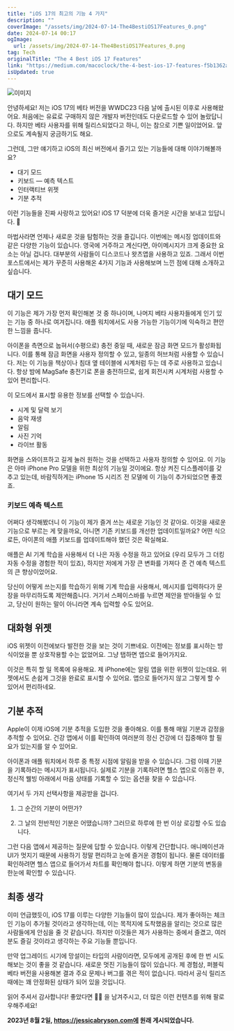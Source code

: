 ```yaml
---
title: "iOS 17의 최고의 기능 4 가지"
description: ""
coverImage: "/assets/img/2024-07-14-The4BestiOS17Features_0.png"
date: 2024-07-14 00:17
ogImage:
  url: /assets/img/2024-07-14-The4BestiOS17Features_0.png
tag: Tech
originalTitle: "The 4 Best iOS 17 Features"
link: "https://medium.com/macoclock/the-4-best-ios-17-features-f5b1362a204e"
isUpdated: true
---
```


![이미지](/assets/img/2024-07-14-The4BestiOS17Features_0.png)

안녕하세요! 저는 iOS 17의 베타 버전을 WWDC23 다음 날에 출시된 이후로 사용해왔어요. 처음에는 유료로 구매하지 않은 개발자 버전인데도 다운로드할 수 있어 놀랐답니다. 하지만 베타 사용자를 위해 릴리스되었다고 하니, 이는 참으로 기쁜 일이었어요. 앞으로도 계속될지 궁금하기도 해요.

그런데, 그만 얘기하고 iOS의 최신 버전에서 즐기고 있는 기능들에 대해 이야기해볼까요?

- 대기 모드
- 키보드 — 예측 텍스트
- 인터랙티브 위젯
- 기분 추적

이런 기능들을 진짜 사랑하고 있어요! iOS 17 덕분에 더욱 즐거운 시간을 보내고 있답니다. 🌟

<div class="content-ad"></div>

마법사라면 언제나 새로운 것을 탐험하는 것을 즐깁니다. 이번에는 메시징 업데이트와 같은 다양한 기능이 있습니다. 영국에 거주하고 계신다면, 아이메시지가 크게 중요한 요소는 아닐 겁니다. 대부분의 사람들이 디스코드나 왓츠앱을 사용하고 있죠. 그래서 이번 포스트에서는 제가 꾸준히 사용해온 4가지 기능과 사용해보며 느낀 점에 대해 소개하고 싶습니다.

## 대기 모드

이 기능은 제가 가장 먼저 확인해본 것 중 하나이며, 나머지 베타 사용자들에게 인기 있는 기능 중 하나로 여겨집니다. 애플 워치에서도 사용 가능한 기능이기에 익숙하고 편안한 느낌을 줍니다.

아이폰을 측면으로 눕혀서(수평으로) 충전 중일 때, 새로운 잠금 화면 모드가 활성화됩니다. 이를 통해 잠금 화면을 사용자 정의할 수 있고, 일종의 허브처럼 사용할 수 있습니다. 저는 이 기능을 책상이나 침대 옆 테이블에 시계처럼 두는 데 주로 사용하고 있습니다. 항상 밤에 MagSafe 충전기로 폰을 충전하므로, 쉽게 회전시켜 시계처럼 사용할 수 있어 편리합니다.

<div class="content-ad"></div>

이 모드에서 표시할 유용한 정보를 선택할 수 있습니다.

- 시계 및 달력 보기
- 음악 재생
- 알림
- 사진 기억
- 라이브 활동

화면을 스와이프하고 길게 눌러 원하는 것을 선택하고 사용자 정의할 수 있어요. 이 기능은 아마 iPhone Pro 모델을 위한 최상의 기능일 것이에요. 항상 켜진 디스플레이를 갖추고 있는데, 바람직하게는 iPhone 15 시리즈 전 모델에 이 기능이 추가되었으면 좋겠죠.

### 키보드 예측 텍스트

<div class="content-ad"></div>

어쩌다 생각해봤더니 이 기능이 제가 즐겨 쓰는 새로운 기능인 것 같아요. 이것을 새로운 기능으로 부르는 게 맞을까요, 아니면 기존 키보드를 개선한 업데이트일까요? 어떤 식으로든, 아이폰의 애플 키보드를 업데이트해야 했던 것은 확실해요.

애플은 AI 기계 학습을 사용해서 더 나은 자동 수정을 하고 있어요 (우리 모두가 그 더킹 자동 수정을 경험한 적이 있죠), 하지만 저에게 가장 큰 변화를 가져다 준 건 예측 텍스트의 큰 향상이었어요.

당신이 어떻게 쓰는지를 학습하기 위해 기계 학습을 사용해서, 메시지를 입력하다가 문장을 마무리하도록 제안해줍니다. 거기서 스페이스바를 누르면 제안을 받아들일 수 있고, 당신이 원하는 말이 아니라면 계속 입력할 수도 있어요.

## 대화형 위젯

<div class="content-ad"></div>

iOS 위젯이 이전에보다 발전한 것을 보는 것이 기쁘네요. 이전에는 정보를 표시하는 방식이었을 뿐 상호작용할 수는 없었어요. 그냥 탭하면 앱으로 들어가지요.

이것은 특히 할 일 목록에 유용해요. 제 iPhone에는 알림 앱을 위한 위젯이 있는데요. 위젯에서도 손쉽게 그것을 완료로 표시할 수 있어요. 앱으로 들어가지 않고 그렇게 할 수 있어서 편리하네요.

## 기분 추적

Apple이 이제 iOS에 기분 추적을 도입한 것을 좋아해요. 이를 통해 매일 기분과 감정을 추적할 수 있어요. 건강 앱에서 이를 확인하여 여러분의 정신 건강에 더 집중해야 할 필요가 있는지를 알 수 있어요.

<div class="content-ad"></div>

아이폰과 애플 워치에서 하루 중 특정 시점에 알림을 받을 수 있습니다. 그럼 이때 기분을 기록하라는 메시지가 표시됩니다. 실제로 기분을 기록하려면 헬스 앱으로 이동한 후, 정신적 웰빙 아래에서 마음 상태를 기록할 수 있는 옵션을 찾을 수 있습니다.

여기서 두 가지 선택사항을 제공받을 겁니다.

1. 그 순간의 기분이 어떤가?

2. 그 날의 전반적인 기분은 어땠습니까? 그러므로 하루에 한 번 이상 로깅할 수도 있습니다.

그런 다음 앱에서 제공하는 질문에 답할 수 있습니다. 이렇게 간단합니다. 애니메이션과 UI가 멋지기 때문에 사용하기 정말 편리하고 눈에 즐거운 경험이 됩니다. 물론 데이터를 확인하려면 헬스 앱으로 들어가서 차트를 확인해야 합니다. 이렇게 하면 기분의 변동을 한눈에 확인할 수 있습니다.

<div class="content-ad"></div>

## 최종 생각

이미 언급했듯이, iOS 17를 이루는 다양한 기능들이 많이 있습니다. 제가 좋아하는 체크인 기능이 추가될 것이라고 생각하는데, 이는 목적지에 도착했음을 알리는 것으로 많은 사람들에게 안심을 줄 것 같습니다. 하지만 이것들은 제가 사용하는 중에서 즐겼고, 여러분도 즐길 것이라고 생각하는 주요 기능들 뿐입니다.

만약 업그레이드 시기에 망설이는 타입의 사람이라면, 모두에게 공개된 후에 한 번 시도해보는 것이 좋을 것 같습니다. 새로운 멋진 기능들이 많이 있습니다. 제 경험상, 퍼블릭 베타 버전을 사용해본 결과 주요 문제나 버그를 겪은 적이 없습니다. 따라서 공식 릴리즈 때에는 꽤 안정화된 상태가 되어 있을 것입니다.

읽어 주셔서 감사합니다! 좋았다면 👏🏻 을 남겨주시고, 더 많은 이런 컨텐츠를 위해 팔로우해주세요!

<div class="content-ad"></div>

**2023년 8월 2일, https://jessicabryson.com에 원래 게시되었습니다.**
